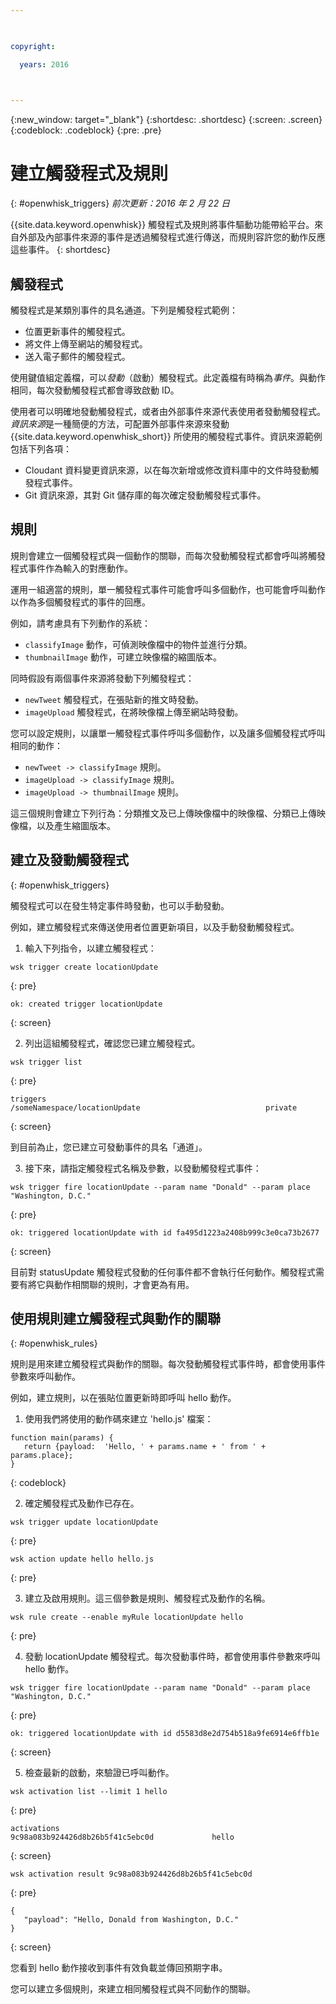 ```yaml
---

 

copyright:

  years: 2016

 

---
```


{:new_window: target="_blank"}
{:shortdesc: .shortdesc}
{:screen: .screen}
{:codeblock: .codeblock}
{:pre: .pre}

# 建立觸發程式及規則
{: #openwhisk_triggers}
*前次更新：2016 年 2 月 22 日*

{{site.data.keyword.openwhisk}} 觸發程式及規則將事件驅動功能帶給平台。來自外部及內部事件來源的事件是透過觸發程式進行傳送，而規則容許您的動作反應這些事件。
{: shortdesc}

## 觸發程式

觸發程式是某類別事件的具名通道。下列是觸發程式範例：
- 位置更新事件的觸發程式。
- 將文件上傳至網站的觸發程式。
- 送入電子郵件的觸發程式。

使用鍵值組定義檔，可以*發動*（啟動）觸發程式。此定義檔有時稱為*事件*。與動作相同，每次發動觸發程式都會導致啟動 ID。

使用者可以明確地發動觸發程式，或者由外部事件來源代表使用者發動觸發程式。
*資訊來源*是一種簡便的方法，可配置外部事件來源來發動 {{site.data.keyword.openwhisk_short}} 所使用的觸發程式事件。資訊來源範例包括下列各項：
- Cloudant 資料變更資訊來源，以在每次新增或修改資料庫中的文件時發動觸發程式事件。
- Git 資訊來源，其對 Git 儲存庫的每次確定發動觸發程式事件。

## 規則

規則會建立一個觸發程式與一個動作的關聯，而每次發動觸發程式都會呼叫將觸發程式事件作為輸入的對應動作。

運用一組適當的規則，單一觸發程式事件可能會呼叫多個動作，也可能會呼叫動作以作為多個觸發程式的事件的回應。

例如，請考慮具有下列動作的系統：
- `classifyImage` 動作，可偵測映像檔中的物件並進行分類。
- `thumbnailImage` 動作，可建立映像檔的縮圖版本。

同時假設有兩個事件來源將發動下列觸發程式：
- `newTweet` 觸發程式，在張貼新的推文時發動。
- `imageUpload` 觸發程式，在將映像檔上傳至網站時發動。

您可以設定規則，以讓單一觸發程式事件呼叫多個動作，以及讓多個觸發程式呼叫相同的動作：
- `newTweet -> classifyImage` 規則。
- `imageUpload -> classifyImage` 規則。
- `imageUpload -> thumbnailImage` 規則。

這三個規則會建立下列行為：分類推文及已上傳映像檔中的映像檔、分類已上傳映像檔，以及產生縮圖版本。 

## 建立及發動觸發程式
{: #openwhisk_triggers}

觸發程式可以在發生特定事件時發動，也可以手動發動。

例如，建立觸發程式來傳送使用者位置更新項目，以及手動發動觸發程式。

1. 輸入下列指令，以建立觸發程式：
 
  ```
  wsk trigger create locationUpdate
  ```
  {: pre}
 
  ```
  ok: created trigger locationUpdate
  ```
  {: screen}

2. 列出這組觸發程式，確認您已建立觸發程式。

  ```
  wsk trigger list
  ```
  {: pre}
 
  ```
  triggers
  /someNamespace/locationUpdate                            private
  ```
  {: screen}

  到目前為止，您已建立可發動事件的具名「通道」。

3. 接下來，請指定觸發程式名稱及參數，以發動觸發程式事件：

  ```
  wsk trigger fire locationUpdate --param name "Donald" --param place "Washington, D.C."
  ```
  {: pre}

  ```
  ok: triggered locationUpdate with id fa495d1223a2408b999c3e0ca73b2677
  ```
  {: screen}

   目前對 statusUpdate 觸發程式發動的任何事件都不會執行任何動作。觸發程式需要有將它與動作相關聯的規則，才會更為有用。


## 使用規則建立觸發程式與動作的關聯
{: #openwhisk_rules}

規則是用來建立觸發程式與動作的關聯。每次發動觸發程式事件時，都會使用事件參數來呼叫動作。

例如，建立規則，以在張貼位置更新時即呼叫 hello 動作。 

1. 使用我們將使用的動作碼來建立 'hello.js' 檔案：
  ```
  function main(params) {
     return {payload:  'Hello, ' + params.name + ' from ' + params.place};
  }
  ```
  {: codeblock}

2. 確定觸發程式及動作已存在。
  ```
  wsk trigger update locationUpdate
  ```
  {: pre}
  
  ```
  wsk action update hello hello.js
  ```
  {: pre}

3. 建立及啟用規則。這三個參數是規則、觸發程式及動作的名稱。
  ```
  wsk rule create --enable myRule locationUpdate hello
  ```
  {: pre}

4. 發動 locationUpdate 觸發程式。每次發動事件時，都會使用事件參數來呼叫 hello 動作。
  ```
  wsk trigger fire locationUpdate --param name "Donald" --param place "Washington, D.C."
  ```
  {: pre}
  
  ```
  ok: triggered locationUpdate with id d5583d8e2d754b518a9fe6914e6ffb1e
  ```
  {: screen}

5. 檢查最新的啟動，來驗證已呼叫動作。
  ```
  wsk activation list --limit 1 hello
  ```
  {: pre}
  
  ```
  activations
  9c98a083b924426d8b26b5f41c5ebc0d             hello
  ```
  {: screen}
  
  ```
  wsk activation result 9c98a083b924426d8b26b5f41c5ebc0d
  ```
  {: pre}
  ```
  {
     "payload": "Hello, Donald from Washington, D.C."
  }
  ```
  {: screen}

  您看到 hello 動作接收到事件有效負載並傳回預期字串。

  您可以建立多個規則，來建立相同觸發程式與不同動作的關聯。
